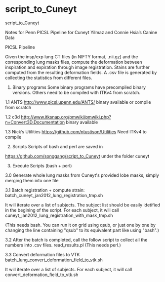 script_to_Cuneyt
================

script_to_Cuneyt

Notes for Penn PICSL Pipeline for Cuneyt Yilmaz and Connie Hsia’s Canine Data

PICSL Pipeline

Given the insp/exp lung CT files (in NIFTY format, .nii.gz) and the corresponding lung masks files, compute the deformation between inspiration and expiration through image registration. Stains are further computed from the resulting deformation fields. A .csv file is generated by collecting the statistics from different files.

1.	Binary programs
Some binary programs have precompiled binary versions. Others need to be compiled with ITKv4 from scratch.

1.1 ANTS
	http://www.picsl.upenn.edu/ANTS/
	binary available or compile from scratch

1.2	c3d
http://www.itksnap.org/pmwiki/pmwiki.php?n=Convert3D.Documentation
	binary available

1.3	Nick’s Utilities
 https://github.com/ntustison/Utilities
	Need ITKv4 to compile
	
2.	Scripts
Scripts of bash and perl are saved in

https://github.com/songgang/script_to_Cuneyt
under the folder cuneyt

3.	Execute Scripts (bash + perl)

3.0 Generate whole lung masks from Cuneyt's provided lobe masks, simply merging them into one file


3.1 Batch registration + compute strain:
batch_cuneyt_jan2012_lung_registration_tmp.sh


It will iterate over a list of subjects. The subject list should be easily idetified in the begining of the script. For each subject, it will call 
cuneyt_jan2012_lung_registration_with_mask_tmp.sh

(This needs bash. You can run it on grid using qsub, or just one by one by changing the line containing "qsub" to its equivalent part like using "bash".)

3.2 After the batch is completed, call the follow script to collect all the numbers into .csv files.
	read_results.pl
(This needs perl.)

3.3 Convert deformation files to VTK
batch_lung_convert_deformation_field_to_vtk.sh

It will iterate over a list of subjects. For each subject, it will call
convert_deformation_field_to_vtk.sh


